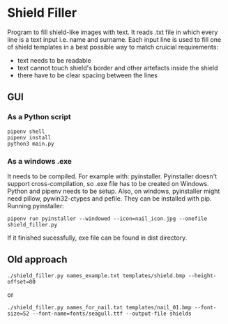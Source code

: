 # Shield Filler

Program to fill shield-like images with text.
It reads .txt file in which every line is a text input i.e. name and surname.
Each input line is used to fill one of shield templates in a best possible way to match cruicial requirements:
- text needs to be readable
- text cannot touch shield's border and other artefacts inside the shield
- there have to be clear spacing between the lines

## GUI

### As a Python script
```
pipenv shell
pipenv install
python3 main.py
```

### As a windows .exe
It needs to be compiled. For example with: pyinstaller.
Pyinstaller doesn't support cross-compilation, so .exe file has to be created on Windows.
Python and pipenv needs to be setup. Also, on windows, pyinstaller might need pillow, pywin32-ctypes and pefile.
They can be installed with pip.
Running pyinstaller:
```
pipenv run pyinstaller --windowed --icon=nail_icon.jpg --onefile shield_filler.py
```
If it finished sucessfully, exe file can be found in dist directory.


## Old approach

```console
./shield_filler.py names_example.txt templates/shield.bmp --height-offset=80
```
or
```console
./shield_filler.py names_for_nail.txt templates/nail_01.bmp --font-size=52 --font-name=fonts/seagull.ttf --output-file shields
```
